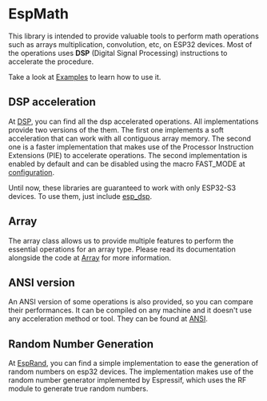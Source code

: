 # EspMath

This library is intended to provide valuable tools to perform math operations such as arrays multiplication, convolution, etc, on ESP32 devices. Most of the operations uses **DSP** (Digital Signal Processing) instructions to accelerate the procedure.

Take a look at [Examples](examples/test_bench/) to learn how to use it.

## DSP acceleration

At [DSP](src/dsp/), you can find all the dsp accelerated operations. All implementations provide two versions of the them. The first one implements a soft acceleration that can work with all contiguous array memory. The second one is a faster implementation that makes use of the Processor Instruction Extensions (PIE) to accelerate operations. The second implementation is enabled by default and can be disabled using the macro FAST_MODE at [configuration](src/esp_opt.h).

Until now, these libraries are guaranteed to work with only ESP32-S3 devices. To use them, just include [esp_dsp](src/esp_dsp.h).

## Array

The array class allows us to provide multiple features to perform the essential operations for an array type. Please read its documentation alongside the code at [Array](src/esp_array.h) for more information.

## ANSI version

An ANSI version of some operations is also provided, so you can compare their performances. It can be compiled on any machine and it doesn't use any acceleration method or tool. They can be found at [ANSI](src/ansi.h).

## Random Number Generation

At [EspRand](src/esp_rand.h), you can find a simple implementation to ease the generation of random numbers on esp32 devices. The implementation makes use of the random number generator implemented by Espressif, which uses the RF module to generate true random numbers.
